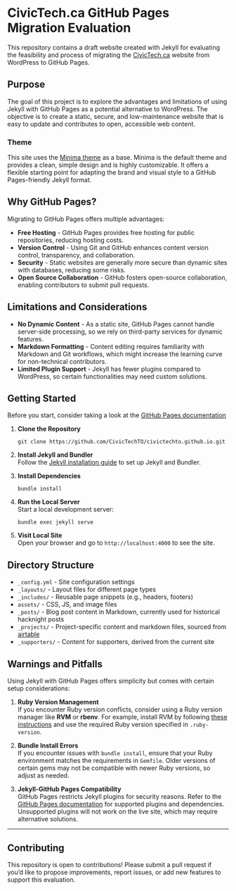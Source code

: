 # CivicTech.ca GitHub Pages Migration Evaluation

This repository contains a draft website created with Jekyll for evaluating the feasibility and process of migrating the [CivicTech.ca](https://civictech.ca) website from WordPress to GitHub Pages.

## Purpose

The goal of this project is to explore the advantages and limitations of using Jekyll with GitHub Pages as a potential alternative to WordPress. The objective is to create a static, secure, and low-maintenance website that is easy to update and contributes to open, accessible web content.


### Theme

This site uses the [Minima theme](https://github.com/jekyll/minima) as a base. Minima is the default theme and provides a clean, simple design and is highly customizable. It offers a flexible starting point for adapting the brand and visual style to a GitHub Pages-friendly Jekyll format.

## Why GitHub Pages?

Migrating to GitHub Pages offers multiple advantages:

- **Free Hosting** - GitHub Pages provides free hosting for public repositories, reducing hosting costs.
- **Version Control** - Using Git and GitHub enhances content version control, transparency, and collaboration.
- **Security** - Static websites are generally more secure than dynamic sites with databases, reducing some risks.
- **Open Source Collaboration** - GitHub fosters open-source collaboration, enabling contributors to submit pull requests.

## Limitations and Considerations

- **No Dynamic Content** - As a static site, GitHub Pages cannot handle server-side processing, so we rely on third-party services for dynamic features.
- **Markdown Formatting** - Content editing requires familiarity with Markdown and Git workflows, which might increase the learning curve for non-technical contributors.
- **Limited Plugin Support** - Jekyll has fewer plugins compared to WordPress, so certain functionalities may need custom solutions.

## Getting Started

Before you start, consider taking a look at the [GitHub Pages documentation](https://docs.github.com/en/pages)

1. **Clone the Repository**  
   ```
   git clone https://github.com/CivicTechTO/civictechto.github.io.git
   ```
2. **Install Jekyll and Bundler**  
   Follow the [Jekyll installation guide](https://jekyllrb.com/docs/installation/) to set up Jekyll and Bundler.

3. **Install Dependencies**  
   ```
   bundle install
   ```

4. **Run the Local Server**  
   Start a local development server:
   ```
   bundle exec jekyll serve
   ```
5. **Visit Local Site**  
   Open your browser and go to `http://localhost:4000` to see the site.

## Directory Structure
- `_config.yml` - Site configuration settings
- `_layouts/` - Layout files for different page types
- `_includes/` - Reusable page snippets (e.g., headers, footers)
- `assets/` - CSS, JS, and image files
- `_posts/` - Blog post content in Markdown, currently used for historical hacknight posts
- `_projects/` - Project-specific content and markdown files, sourced from [airtable](https://airtable.com/appUgBERtcCo6ip7C/shrLwh32JlUEDRDFN/tbl4w4y4QjOPFHjus)
- `_supporters/` - Content for supporters, derived from the current site

## Warnings and Pitfalls

Using Jekyll with GitHub Pages offers simplicity but comes with certain setup considerations:

1. **Ruby Version Management**  
   If you encounter Ruby version conflicts, consider using a Ruby version manager like **RVM** or **rbenv**. For example, install RVM by following [these instructions](https://rvm.io/rvm/install) and use the required Ruby version specified in `.ruby-version`.

2. **Bundle Install Errors**  
   If you encounter issues with `bundle install`, ensure that your Ruby environment matches the requirements in `Gemfile`. Older versions of certain gems may not be compatible with newer Ruby versions, so adjust as needed.

3. **Jekyll-GitHub Pages Compatibility**  
   GitHub Pages restricts Jekyll plugins for security reasons. Refer to the [GitHub Pages documentation](https://pages.github.com/versions/) for supported plugins and dependencies. Unsupported plugins will not work on the live site, which may require alternative solutions.

---

## Contributing

This repository is open to contributions! Please submit a pull request if you’d like to propose improvements, report issues, or add new features to support this evaluation.